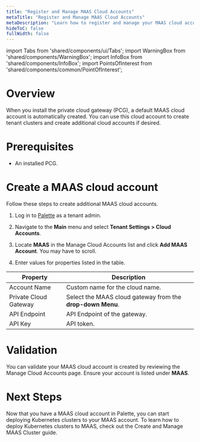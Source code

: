 ```yaml
---
title: "Register and Manage MAAS Cloud Accounts"
metaTitle: "Register and Manage MAAS Cloud Accounts"
metaDescription: "Learn how to register and manage your MAAS cloud accounts in Palette."
hideToC: false
fullWidth: false
---
```


import Tabs from 'shared/components/ui/Tabs';
import WarningBox from 'shared/components/WarningBox';
import InfoBox from 'shared/components/InfoBox';
import PointsOfInterest from 'shared/components/common/PointOfInterest';

# Overview 

When you install the private cloud gateway (PCG), a default MAAS cloud account is automatically created. You can use this cloud account to create tenant clusters and create additional cloud accounts if desired. 

# Prerequisites

- An installed PCG.


# Create a MAAS cloud account

Follow these steps to create additional MAAS cloud accounts.

1. Log in to [Palette](https://console.spectrocloud.com) as a tenant admin. 

2. Navigate to the **Main** menu and select **Tenant Settings > Cloud Accounts**.

3. Locate **MAAS** in the Manage Cloud Accounts list and click **Add MAAS Account**. You may have to scroll.

4. Enter values for properties listed in the table.

| Property | Description |
|-----------|-------------|
| Account Name | Custom name for the cloud name. |
| Private Cloud Gateway | Select the MAAS cloud gateway from the **drop-down Menu**. |
| API Endpoint | API Endpoint of the gateway. |
| API Key | API token. |


# Validation

You can validate your MAAS cloud account is created by reviewing the Manage Cloud Accounts page. Ensure your account is listed under **MAAS**. 

# Next Steps

Now that you have a MAAS cloud account in Palette, you can start deploying Kubernetes clusters to your MAAS account. To learn how to deploy Kubernetes clusters to MAAS, check out the Create and Manage MAAS Cluster guide.



